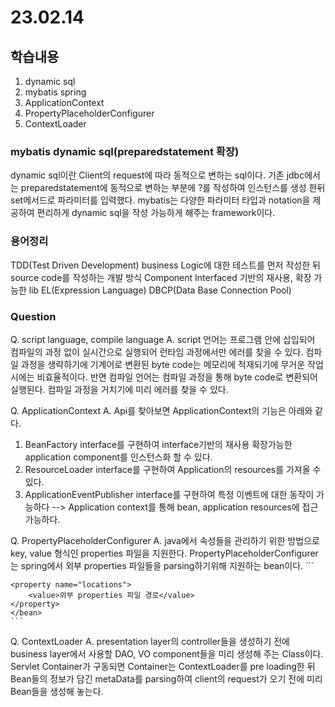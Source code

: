 # 23.02.14

## 학습내용
1. dynamic sql
2. mybatis spring 
3. ApplicationContext
4. PropertyPlaceholderConfigurer
5. ContextLoader


### mybatis dynamic sql(preparedstatement 확장)
dynamic sql이란 Client의 request에 따라 동적으로 변하는 sql이다.
기존 jdbc에서는 preparedstatement에 동적으로 변하는 부분에 ?를  작성하여 인스턴스를 생성 한뒤 set메서드로 파라미터를 입력했다.
mybatis는 다양한 파라미터 타입과 notation을 제공하여 편리하게 dynamic sql을 작성 가능하게 해주는 framework이다.


### 용어정리
TDD(Test Driven Development) business Logic에 대한 테스트를 먼저 작성한 뒤 source code를 작성하는 개발 방식
Component Interfaced 기반의 재사용, 확장 가능한 lib
EL(Expression Language)
DBCP(Data Base Connection Pool)



### Question
Q. script language, compile language
A. script 언어는 프로그램 안에 삽입되어 컴파일의 과정 없이 실시간으로 실행되어 런타임 과정에서만 에러를 찾을 수 있다. 
	컴파일 과정을 생략하기에 기계어로 변환된 byte code는 메모리에 적재되기에 무거운 작업시에는 비효율적이다.
	반면 컴파일 언어는 컴파일 과정을 통해 byte code로 변환되어 실행된다. 컴파일 과정을 거치기에 미리 에러를 찾을 수 있다.

	
Q. ApplicationContext
A. Api를 찾아보면  ApplicationContext의 기능은 아래와 같다.
1. BeanFactory interface를 구현하여 interface기반의 재사용 확장가능한 application component를 인스턴스화 할 수 있다.
2. ResourceLoader interface를 구현하여 Application의 resources를 가져올 수 있다. 
3. ApplicationEventPublisher interface를 구현하여 특정 이벤트에 대한 동작이 가능하다
--> Application context를 통해 bean, application resources에 접근 가능하다.


Q. PropertyPlaceholderConfigurer
A. java에서 속성들을 관리하기 위한 방법으로 key, value 형식인 properties 파일을 지원한다.
	PropertyPlaceholderConfigurer는 spring에서 외부 properties 파일들을 parsing하기위해 지원하는 bean이다.
	```
	<bean class="org.springframwork.beans.factory.config.PropertyPlaceholderConfigurer">

	<property name="locations">
		<value>외부 properties 파일 경로</value>
	</property>
	</bean>
	```

Q. ContextLoader 
A. presentation layer의 controller들을 생성하기 전에 business layer에서 사용할 DAO, VO component들을 미리 생성해 주는 Class이다. 
   Servlet Container가 구동되면 Container는 ContextLoader를 pre loading한 뒤 Bean들의 정보가 담긴 metaData를 parsing하여 client의 request가 오기 전에
   미리 Bean들을 생성해 놓는다.
